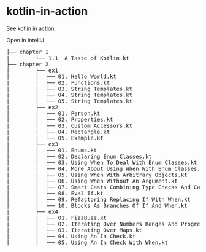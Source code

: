 # kotlin-in-action

See kotlin in action.

Open in IntelliJ

<pre>
├── chapter 1
|        └── 1.1  A Taste of Kotlin.kt
├── chapter 2
|        ├── ex1
|        |  ├── 01. Hello World.kt
|        |  ├── 02. Functions.kt
|        |  ├── 03. String Templates.kt
|        |  ├── 04. String Templates.kt
|        |  └── 05. String Templates.kt
|        ├── ex2
|        |  ├── 01. Person.kt
|        |  ├── 02. Properties.kt
|        |  ├── 03. Custom Accessors.kt
|        |  ├── 04. Rectangle.kt
|        |  └── 05. Example.kt
|        ├── ex3
|        |  ├── 01. Enums.kt
|        |  ├── 02. Declaring Enum Classes.kt
|        |  ├── 03. Using When To Deal With Enum Classes.kt
|        |  ├── 04. More About Using When With Enum Classes.kt
|        |  ├── 05. Using When With Arbitrary Objects.kt
|        |  ├── 06. Using When Without An Argument.kt
|        |  ├── 07. Smart Casts Combining Type Checks And Casts.kt
|        |  ├── 08. Eval If.kt
|        |  ├── 09. Refactoring Replacing If With When.kt
|        |  └── 10. Blocks As Branches Of If And When.kt
|        ├── ex4
|        |  ├── 01. FizzBuzz.kt
|        |  ├── 02. Iterating Over Numbers Ranges And Progressions.kt
|        |  ├── 03. Iterating Over Maps.kt
|        |  ├── 04. Using An In Check.kt
|        |  └── 05. Using An In Check With When.kt
</pre>
